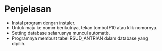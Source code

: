 # Penjelasan #

  * Instal program dengan instaler.
  * Untuk maju ke nomor berikutnya, tekan tombol F10 atau klik nomornya.
  * Setting database seharusnya muncul automatis.
  * Programnya membuat tabel RSUD\_ANTRIAN dalam database yang dipilih.